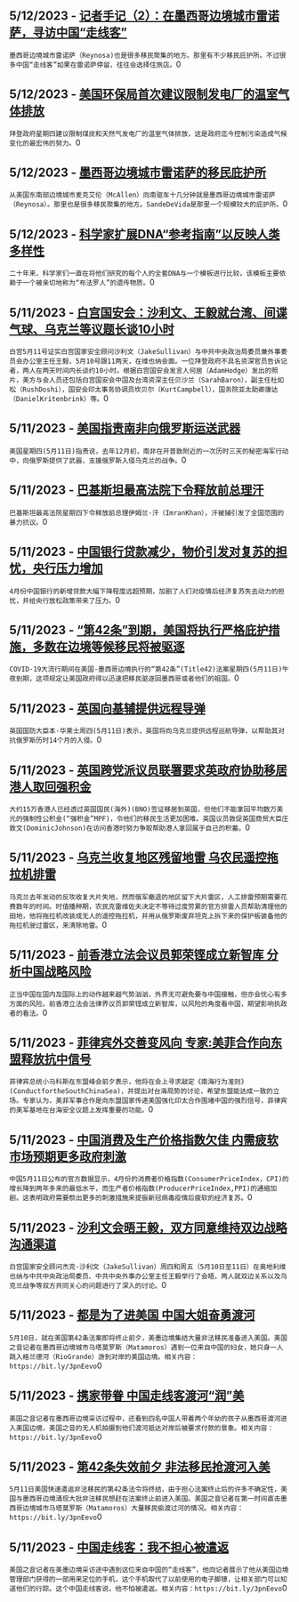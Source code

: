 
  ## 5/12/2023 - [记者手记（2）：在墨西哥边境城市雷诺萨，寻访中国“走线客”](https://www.voachinese.com/a/reynosa-chinese-migrants-20230511/7089076.html)
 ```墨西哥边境城市雷诺萨（Reynosa)也是很多移民聚集的地方。那里有不少移民庇护所。不过很多中国“走线客”如果在雷诺萨停留，往往会选择住旅店。```0
  ## 5/12/2023 - [美国环保局首次建议限制发电厂的温室气体排放](https://www.voachinese.com/a/epa-to-limit-power-plant-emissions-20230511/7090079.html)
 ```拜登政府星期四建议限制煤炭和天然气发电厂的温室气体排放，这是政府迄今控制污染造成气候变化的最宏伟的努力。```0
  ## 5/12/2023 - [墨西哥边境城市雷诺萨的移民庇护所](https://www.voachinese.com/a/reynosa-shelter-20230511/7089429.html)
 ```从美国东南部边境城市麦克艾伦（McAllen）向南驱车十几分钟就是墨西哥边境城市雷诺萨（Reynosa）。那里也是很多移民聚集的地方。SandeDeVida是那里一个规模较大的庇护所。```0
  ## 5/12/2023 - [科学家扩展DNA“参考指南”以反映人类多样性](https://www.voachinese.com/a/dna-reference-guide-expanded-to-reflect-human-diversity-20230511/7089652.html)
 ```二十年来，科学家们一直在将他们研究的每个人的全套DNA与一个模板进行比较，该模板主要依赖于一个被亲切地称为“布法罗人”的遗传物质。```0
  ## 5/11/2023 - [白宫国安会：沙利文、王毅就台湾、间谍气球、乌克兰等议题长谈10小时](https://www.voachinese.com/a/7089669.html)
 ```白宫5月11号证实白宫国家安全顾问沙利文（JakeSullivan）与中共中央政治局委员兼外事委员会办公室主任王毅，5月10号跟11两天，在维也纳会面。一位拜登政府不具名资深官员告诉记者，两人在两天时间内长谈约10小时。根据白宫国安会发言人何居（AdamHodge）发出的照片，美方与会人员还包括白宫国安会中国及台湾资深主任贝沙兰（SarahBaron），副主任杜如松（RushDoshi），国安会印太事务协调员坎贝尔（KurtCampbell），国务院亚太助卿康达（DanielKritenbrink）等。```0
  ## 5/11/2023 - [美国指责南非向俄罗斯运送武器](https://www.voachinese.com/a/us-accuses-south-africa-of-shipping-arms-to-russia-20230511/7089663.html)
 ```美国星期四(5月11日)指责说，去年12月初，南非在开普敦附近的一次历时三天的秘密海军行动中，向俄罗斯提供了武器，支援俄罗斯入侵乌克兰的战争。```0
  ## 5/11/2023 - [巴基斯坦最高法院下令释放前总理汗](https://www.voachinese.com/a/pakistan-former-pm-ordered-released-20230511/7089632.html)
 ```巴基斯坦最高法院星期四下令释放前总理伊姆兰·汗（ImranKhan），汗被捕引发了全国范围的暴力抗议。```0
  ## 5/11/2023 - [中国银行贷款减少，物价引发对复苏的担忧，央行压力增加](https://www.voachinese.com/a/slump-in-china-bank-loans-prices-raise-more-worries-about-recovery-adds-pressure-on-c-bank-20230511/7089553.html)
 ```4月份中国银行的新增贷款大幅下降程度远超预期，加剧了人们对疫情后经济复苏失去动力的担忧，并给央行放松政策带来了压力。```0
  ## 5/11/2023 - [“第42条”到期，美国将执行严格庇护措施，多数在边境等候移民将被驱逐](https://www.voachinese.com/a/s-title-42-ends-confusion-at-the-us-mexico-border-20230511/7089572.html)
 ```COVID-19大流行期间在美国-墨西哥边境执行的“第42条”(Title42)法案星期四(5月11日)午夜到期，这项规定让美国政府得以迅速把移民驱逐回墨西哥或者他们的祖国。```0
  ## 5/11/2023 - [英国向基辅提供远程导弹](https://www.voachinese.com/a/latest-in-ukraine-britain-shipping-long-range-missiles-to-kyiv-20230511/7089509.html)
 ```英国国防大臣本·华莱士周四(5月11日)表示，英国将向乌克兰提供远程巡航导弹，以帮助其对抗俄罗斯历时14个月的入侵。```0
  ## 5/11/2023 - [英国跨党派议员联署要求英政府协助移居港人取回强积金](https://www.voachinese.com/a/uk-lawmakers-pressure-minister-to-help-moving-hongkongers-take-back-pensions-20230511/7089266.html)
 ```大约15万香港人已经透过英国国民(海外)(BNO)签证移居到英国，但他们不能拿回平均数万美元的强制性公积金(“强积金”MPF)，令他们的移民生活更加困难。英国议员敦促英国商贸大臣庄敦文(DominicJohnson)在访问香港时努力争取帮助港人拿回属于自己的积蓄。```0
  ## 5/11/2023 - [乌克兰收复地区残留地雷  乌农民遥控拖拉机排雷](https://www.voachinese.com/a/teams-clear-explosives-from-ukraine-s-mykolaiv-after-russian-retreat-20230512/7089489.html)
 ```乌克兰去年发动的反攻收复大片失地，然而俄军撤退的地区留下大片雷区，人工排雷预期需要花费数年的时间。时值播种期，农民克雷维佐夫决定不等待过度劳累的官方排雷人员帮助清理他的田地，他将拖拉机改装成无人的遥控拖拉机，并用从俄罗斯废弃坦克上拆下来的保护板装备他的拖拉机驶过雷区，来清除地雷。```0
  ## 5/11/2023 - [前香港立法会议员郭荣铿成立新智库 分析中国战略风险](https://www.voachinese.com/a/former-pro-democracy-hong-kong-lawmaker-dennis-kwok-sets-up-new-china-strategic-risks-think-tank-20230511/7089278.html)
 ```正当中国在国内及国际上的动作越来越气势汹汹，外界无可避免要与中国接触，但亦会忧心有多方面的风险。前香港立法会法律界议员郭荣铿成立新智库，以风险的角度看中国，期望影响执政者的看法。```0
  ## 5/11/2023 - [菲律宾外交善变风向 专家:美菲合作向东盟释放抗中信号](https://www.voachinese.com/a/security-issues-in-the-south-china-sea-and-taiwan-strait-us-and-the-philippines-restart-joint-defense-20230511/7089267.html)
 ```菲律宾总统小马科斯在东盟峰会前夕表示，他将在会上寻求敲定《南海行为准则》(ConductfortheSouthChinaSea)，并提出对台海局势的讨论，希望东盟能达成一致的立场。专家认为，美菲军事合作是向东盟国家传递美国强化印太合作围堵中国的强烈信号，菲律宾的美军基地在台海安全议题上发挥重要的功能。```0
  ## 5/11/2023 - [中国消费及生产价格指数欠佳 内需疲软市场预期更多政府刺激](https://www.voachinese.com/a/china-s-consumer-inflation-slows-to-over-2-year-low-factory-gate-deflation-deepens-20230511/7088538.html)
 ```中国5月11日公布的官方数据显示，4月份的消费者价格指数(ConsumerPriceIndex，CPI)的增长降到两年多来的最低水平，而生产者价格指数(ProducerPriceIndex,PPI)的通缩加剧。这表明政府需要祭出更多的刺激措施来提振新冠病毒疫情后疲软的经济复苏。```0
  ## 5/11/2023 - [沙利文会晤王毅，双方同意维持双边战略沟通渠道](https://www.voachinese.com/a/us-china-pledge-to-maintain-communications-as-two-top-officials-meet-051123/7089159.html)
 ```白宫国家安全顾问杰克·沙利文（JakeSullivan）周四和周五（5月10日至11日）在奥地利维也纳与中共中央政治局委员、中共中央外事办公室主任王毅举行了会晤，两人就双边关系以及乌克兰战争等双方共同关心的问题进行了深入的讨论。```0
  ## 5/11/2023 - [都是为了进美国 中国大姐奋勇渡河  ](https://www.voachinese.com/a/7088695.html)
 ```5月10日，就在美国第42条法案即将终止前夕，美墨边境集结大量非法移民准备进入美国。美国之音记者在墨西哥边境城市马塔莫罗斯（Matamoros）遇到一位来自中国的妇女，她只身一人跳入格兰德河（RioGrande）游到对岸的美国边境。相关内容：https://bit.ly/3pnEevo```0
  ## 5/11/2023 - [携家带眷 中国走线客渡河“润”美](https://www.voachinese.com/a/7088694.html)
 ```美国之音记者在墨西哥边境采访过程中，还看到四名中国人带着两个年幼的孩子从墨西哥渡河进入美国边境，美国之音的无人机拍摄到他们渡河抵达对岸后被要求付款的景象。相关内容：https://bit.ly/3pnEevo```0
  ## 5/11/2023 - [第42条失效前夕 非法移民抢渡河入美](https://www.voachinese.com/a/7088693.html)
 ```5月11日美国快速遣返非法移民的第42条法令将终结，由于担心法案终止后的许多不确定性，美国与墨西哥边境涌现大批非法移民想赶在法案终止前进入美国。美国之音记者在第一时间直击墨西哥边境城市马塔莫罗斯（Matamoros）大量移民偷渡过河的情况。相关内容：https://bit.ly/3pnEevo```0
  ## 5/11/2023 - [中国走线客：我不担心被遣返](https://www.voachinese.com/a/7088692.html)
 ```美国之音记者在美墨边境采访途中遇到这位来自中国的“走线客”，他向记者展示了他从美国边境管理部门获得的一部用来定位的手机，这个手机取代了以前使用的电子脚镣，让相关部门可以知道他们的行踪。这个中国走线客说，他不怕被遣返。相关内容：https://bit.ly/3pnEevo```0
